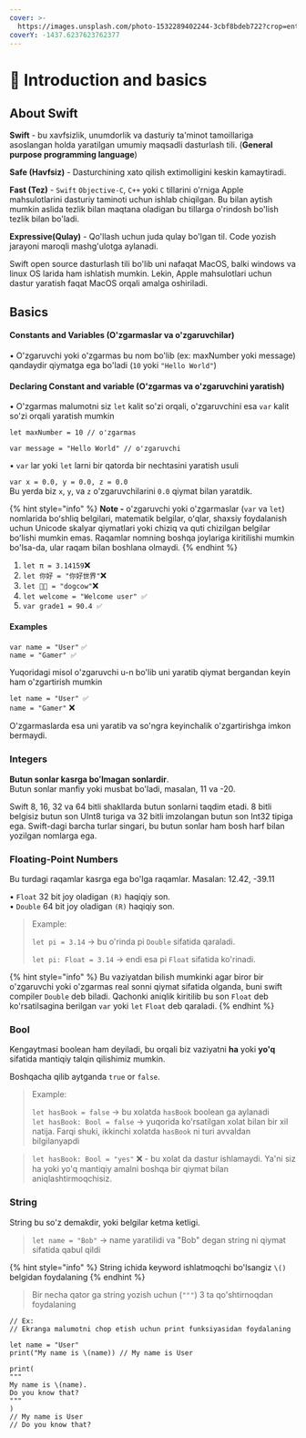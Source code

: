```yaml
---
cover: >-
  https://images.unsplash.com/photo-1532289402244-3cbf8bdeb722?crop=entropy&cs=tinysrgb&fm=jpg&ixid=MnwxOTcwMjR8MHwxfHNlYXJjaHw0fHxzd2lmdHxlbnwwfHx8fDE2NzI4MDgzNDQ&ixlib=rb-4.0.3&q=80
coverY: -1437.6237623762377
---
```


# 🍏 Introduction and basics

## About Swift

**Swift** - bu xavfsizlik, unumdorlik va dasturiy ta'minot tamoillariga asoslangan holda yaratilgan umumiy maqsadli dasturlash tili. (**General purpose programming language**)

**Safe (Havfsiz)**  - Dasturchining xato qilish extimolligini keskin kamaytiradi.

**Fast (Tez)** - `Swift` `Objective-C`, `C++` yoki `C` tillarini o'rniga Apple mahsulotlarini dasturiy taminoti uchun ishlab chiqilgan. Bu bilan aytish mumkin aslida tezlik bilan maqtana oladigan bu tillarga o'rindosh bo'lish tezlik bilan bo'ladi.

**Expressive(Qulay)** - Qo'llash uchun juda qulay bo'lgan til. Code yozish jarayoni maroqli mashg'ulotga aylanadi.

Swift open source dasturlash tili bo'lib uni nafaqat MacOS, balki windows va linux OS larida ham ishlatish mumkin. Lekin, Apple mahsulotlari uchun dastur yaratish faqat MacOS orqali amalga oshiriladi.

## Basics

#### Constants and Variables (O'zgarmaslar va o'zgaruvchilar)

• O'zgaruvchi yoki o'zgarmas bu nom bo'lib (ex: maxNumber yoki message) qandaydir qiymatga ega bo'ladi (`10` yoki `"Hello World"`)

#### Declaring Constant and variable (O'zgarmas va o'zgaruvchini yaratish)

• O'zgarmas malumotni siz `let` kalit so'zi orqali, o'zgaruvchini esa `var` kalit so'zi orqali yaratish mumkin

`let maxNumber = 10 // o'zgarmas`

`var message = "Hello World" // o'zgaruvchi`

&#x20;• `var` lar yoki `let` larni bir qatorda bir nechtasini yaratish usuli

`var x = 0.0, y = 0.0, z = 0.0`  \
Bu yerda biz `x`, `y`, va `z` o'zgaruvchilarini `0.0` qiymat bilan yaratdik.

{% hint style="info" %}
**Note -** o'zgaruvchi yoki o'zgarmaslar (`var` va `let`) nomlarida boʻshliq belgilari, matematik belgilar, oʻqlar, shaxsiy foydalanish uchun Unicode skalyar qiymatlari yoki chiziq va quti chizilgan belgilar boʻlishi mumkin emas. Raqamlar nomning boshqa joylariga kiritilishi mumkin bo'lsa-da, ular raqam bilan boshlana olmaydi.
{% endhint %}

1. `let π = 3.14159`❌
2. `let 你好 = "你好世界"`❌
3. `let 🐶🐮 = "dogcow"`❌
4. `let welcome = "Welcome user" ✅`
5. `var grade1 = 90.4 ✅`

#### Examples

`var name = "User"` `✅`\
`name = "Gamer" ✅`

Yuqoridagi misol o'zgaruvchi u-n bo'lib uni yaratib qiymat bergandan keyin ham o'zgartirish mumkin

`let name = "User" ✅`\
`name = "Gamer"` ❌

O'zgarmaslarda esa uni yaratib va so'ngra keyinchalik o'zgartirishga imkon bermaydi.

### Integers

**Butun sonlar kasrga boʻlmagan sonlardir**.\
Butun sonlar manfiy yoki musbat bo'ladi, masalan, 11 va -20.

Swift 8, 16, 32 va 64 bitli shakllarda butun sonlarni taqdim etadi. 8 bitli belgisiz butun son UInt8 turiga va 32 bitli imzolangan butun son Int32 tipiga ega. Swift-dagi barcha turlar singari, bu butun sonlar ham bosh harf bilan yozilgan nomlarga ega.

### Floating-Point Numbers

Bu turdagi raqamlar kasrga ega bo'lga raqamlar. Masalan: 12.42, -39.11

• `Float` 32 bit joy oladigan `(R)` haqiqiy son.\
• `Double` 64 bit joy oladigan `(R)` haqiqiy son.

> Example:
>
> `let pi = 3.14` -> bu o'rinda pi `Double` sifatida qaraladi.
>
> `let pi: Float = 3.14` -> endi esa pi `Float` sifatida ko'rinadi.

{% hint style="info" %}
Bu vaziyatdan bilish mumkinki agar biror bir o'zgaruvchi yoki o'zgarmas real sonni qiymat sifatida olganda, buni swift compiler `Double` deb biladi. Qachonki aniqlik kiritilib bu son `Float` deb ko'rsatilsagina berilgan `var` yoki `let` `Float` deb qaraladi.
{% endhint %}

### Bool

Kengaytmasi boolean ham deyiladi, bu orqali biz vaziyatni **ha** yoki **yo'q** sifatida mantiqiy talqin qilishimiz mumkin.

Boshqacha qilib aytganda `true` or `false`.

> Example:
>
> `let hasBook = false` -> bu xolatda `hasBook` boolean ga aylanadi\
> `let hasBook: Bool = false` -> yuqorida ko'rsatilgan xolat bilan bir xil natija. Farqi shuki, ikkinchi xolatda `hasBook` ni turi avvaldan bilgilanyapdi

> `let hasBook: Bool = "yes"` ❌ - bu xolat da dastur ishlamaydi. Ya'ni siz ha yoki yo'q mantiqiy amalni boshqa bir qiymat bilan aniqlashtirmoqchisiz.&#x20;

### String

String bu so'z demakdir, yoki belgilar ketma ketligi.

> `let name = "Bob"` -> name yaratilidi va "Bob" degan string ni qiymat sifatida qabul qildi

{% hint style="info" %}
String ichida keyword ishlatmoqchi bo'lsangiz `\()` belgidan foydalaning
{% endhint %}

> Bir necha qator ga string yozish uchun (`"""`) 3 ta qo'shtirnoqdan foydalaning

```
// Ex:
// Ekranga malumotni chop etish uchun print funksiyasidan foydalaning

let name = "User"
print("My name is \(name)) // My name is User

print(
"""
My name is \(name).
Do you know that?
"""
)
// My name is User
// Do you know that?
```
